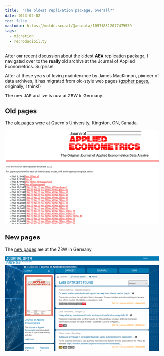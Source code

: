 ```yaml
---
title:  "The oldest replication package, overall?"
date: 2023-02-02
toc: false
mastodon: https://mstdn.social/@aeadata/109798312077479959
tags:
  - migration
  - reproducibility
---
```


After our recent discussion about the oldest **AEA** replication package, I navigated over to the **really** old archive at the Journal of Applied Econometrics. Surprise!

<!-- more -->

After all these years of loving maintenance by James MacKinnon, pioneer of data archives, it has migrated from old-style web pages ([gopher pages](https://en.wikipedia.org/wiki/Gopher_(protocol)), originally, I think!)

The new JAE archive is now at ZBW in Germany.

## Old pages

The [old pages](http://qed.econ.queensu.ca/jae/legacy.html) were at Queen's University, Kingston, ON, Canada.

![old JAE Data Archive pages](/images/jae-old-2022.png)

## New pages

The [new pages](https://journaldata.zbw.eu/journals/jae) are at the ZBW in Germany.

![new JAE Archive pages](/images/jae-new-2023.png)
